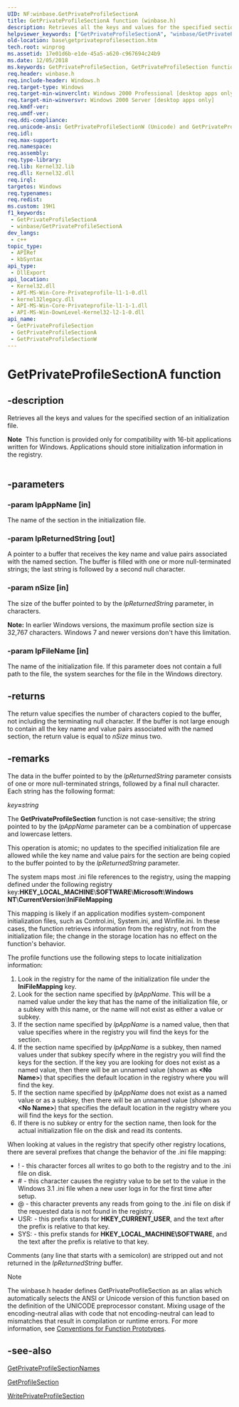 ```yaml
---
UID: NF:winbase.GetPrivateProfileSectionA
title: GetPrivateProfileSectionA function (winbase.h)
description: Retrieves all the keys and values for the specified section of an initialization file. (GetPrivateProfileSectionA)
helpviewer_keywords: ["GetPrivateProfileSectionA", "winbase/GetPrivateProfileSectionA"]
old-location: base\getprivateprofilesection.htm
tech.root: winprog
ms.assetid: 17e01d6b-e1de-45a5-a620-c967694c24b9
ms.date: 12/05/2018
ms.keywords: GetPrivateProfileSection, GetPrivateProfileSection function, GetPrivateProfileSectionA, GetPrivateProfileSectionW, _win32_getprivateprofilesection, base.getprivateprofilesection, winbase/GetPrivateProfileSection, winbase/GetPrivateProfileSectionA, winbase/GetPrivateProfileSectionW
req.header: winbase.h
req.include-header: Windows.h
req.target-type: Windows
req.target-min-winverclnt: Windows 2000 Professional [desktop apps only]
req.target-min-winversvr: Windows 2000 Server [desktop apps only]
req.kmdf-ver: 
req.umdf-ver: 
req.ddi-compliance: 
req.unicode-ansi: GetPrivateProfileSectionW (Unicode) and GetPrivateProfileSectionA (ANSI)
req.idl: 
req.max-support: 
req.namespace: 
req.assembly: 
req.type-library: 
req.lib: Kernel32.lib
req.dll: Kernel32.dll
req.irql: 
targetos: Windows
req.typenames: 
req.redist: 
ms.custom: 19H1
f1_keywords:
 - GetPrivateProfileSectionA
 - winbase/GetPrivateProfileSectionA
dev_langs:
 - c++
topic_type:
 - APIRef
 - kbSyntax
api_type:
 - DllExport
api_location:
 - Kernel32.dll
 - API-MS-Win-Core-Privateprofile-l1-1-0.dll
 - kernel32legacy.dll
 - API-MS-Win-Core-Privateprofile-l1-1-1.dll
 - API-MS-Win-DownLevel-Kernel32-l2-1-0.dll
api_name:
 - GetPrivateProfileSection
 - GetPrivateProfileSectionA
 - GetPrivateProfileSectionW
---
```


# GetPrivateProfileSectionA function


## -description

Retrieves all the keys and values for the specified section of an initialization file.
<div class="alert"><b>Note</b>  This function is provided only for compatibility with 16-bit applications written for Windows. Applications should store initialization information in the registry.</div><div> </div>

## -parameters

### -param lpAppName [in]

The name of the section in the initialization file.

### -param lpReturnedString [out]

A pointer to a buffer that receives the key name and value pairs associated with the named section. The buffer is filled with one or more null-terminated strings; the last string is followed by a second null character.

### -param nSize [in]

The size of the buffer pointed to by the <i>lpReturnedString</i> parameter, in characters. 

**Note:** In earlier Windows versions, the maximum profile section size is 32,767 characters. Windows 7 and newer versions don't have this limitation.

### -param lpFileName [in]

The name of the initialization file. If this parameter does not contain a full path to the file, the system searches for the file in the Windows directory.

## -returns

The return value specifies the number of characters copied to the buffer, not including the terminating null character. If the buffer is not large enough to contain all the key name and value pairs associated with the named section, the return value is equal to <i>nSize</i> minus two.

## -remarks

The data in the buffer pointed to by the <i>lpReturnedString</i> parameter consists of one or more null-terminated strings, followed by a final null character. Each string has the following format:

<i>key</i><b>=</b><i>string</i>

The 
<b>GetPrivateProfileSection</b> function is not case-sensitive; the string pointed to by the <i>lpAppName</i> parameter can be a combination of uppercase and lowercase letters.

This operation is atomic; no updates to the specified initialization file are allowed while the key name and value pairs for the section are being copied to the buffer pointed to by the <i>lpReturnedString</i> parameter.

The system maps most .ini file references to the registry, using the mapping defined under the following registry key:<b>HKEY_LOCAL_MACHINE</b>&#92;<b>SOFTWARE</b>&#92;<b>Microsoft</b>&#92;<b>Windows NT</b>&#92;<b>CurrentVersion</b>&#92;<b>IniFileMapping</b>



This mapping is likely if an application modifies system-component initialization files, such as Control.ini, System.ini, and Winfile.ini. In these cases, the 
function retrieves information from the registry, not from the initialization file; the change in the storage location has no effect on the function's behavior.

The profile functions use the following steps to locate initialization information:

<ol>
<li>Look in the registry for the name of the initialization file  under the <b>IniFileMapping</b> key.</li>
<li>Look for the section name specified by <i>lpAppName</i>. This will be a named value under the key that has the name of the initialization file, or a subkey with this name, or the name will not exist as either a value or subkey.</li>
<li>If the section name specified by <i>lpAppName</i> is a named value, then that value specifies where in the registry you will find the keys for the section.</li>
<li>If the section name specified by <i>lpAppName</i> is a subkey, then named values under that subkey specify where in the registry you will find the keys for the section. If the key you are looking for does not exist as a named value, then there will be an unnamed value (shown as <b>&lt;No Name&gt;</b>) that specifies the default location in the registry where you will find the key.</li>
<li>If the section name specified by <i>lpAppName</i> does not exist as a named value or as a subkey, then there will be an unnamed value (shown as <b>&lt;No Name&gt;</b>) that specifies the default location in the registry where you will find the keys for the section.</li>
<li>If there is no subkey or entry for the section name, then look for the actual initialization file on the disk and read its contents.</li>
</ol>
When looking at values in the registry that specify other registry locations, there are several prefixes that change the behavior of the .ini file mapping:

<ul>
<li>! - this character forces all writes to go both to the registry and to the .ini file on disk.</li>
<li># - this character causes the registry value to be set to the value in the Windows 3.1 .ini file when a new user logs in for the first time after setup.</li>
<li>@ - this character prevents any reads from going to the .ini file on disk if the requested data is not found in the registry.</li>
<li>USR: - this prefix stands for <b>HKEY_CURRENT_USER</b>, and the text after the prefix is relative to that key.</li>
<li>SYS: - this prefix stands for <b>HKEY_LOCAL_MACHINE\SOFTWARE</b>, and the text after the prefix is relative to that key.</li>
</ul>
Comments (any line that starts with a semicolon) are stripped out and not returned in the <i>lpReturnedString</i> buffer.





> [!NOTE]
> The winbase.h header defines GetPrivateProfileSection as an alias which automatically selects the ANSI or Unicode version of this function based on the definition of the UNICODE preprocessor constant. Mixing usage of the encoding-neutral alias with code that not encoding-neutral can lead to mismatches that result in compilation or runtime errors. For more information, see [Conventions for Function Prototypes](/windows/win32/intl/conventions-for-function-prototypes).

## -see-also

<a href="/windows/desktop/api/winbase/nf-winbase-getprivateprofilesectionnames">GetPrivateProfileSectionNames</a>



<a href="/windows/desktop/api/winbase/nf-winbase-getprofilesectiona">GetProfileSection</a>



<a href="/windows/desktop/api/winbase/nf-winbase-writeprivateprofilesectiona">WritePrivateProfileSection</a>
